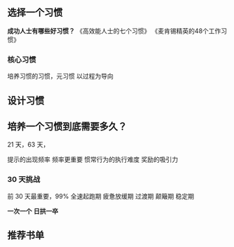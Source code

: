 ## 选择一个习惯
**成功人士有哪些好习惯？**
《高效能人士的七个习惯》
《麦肯锡精英的48个工作习惯》
### 核心习惯
培养习惯的习惯，元习惯
    以过程为导向

## 设计习惯
## 培养一个习惯到底需要多久？
21 天，63 天，

提示的出现频率
    频率更重要
惯常行为的执行难度
奖励的吸引力

### 30 天挑战
前 30 天最重要，99%
全速起跑期
疲惫放缓期
过渡期
颠簸期
稳定期

**一次一个**
**日拱一卒**

## 推荐书单
